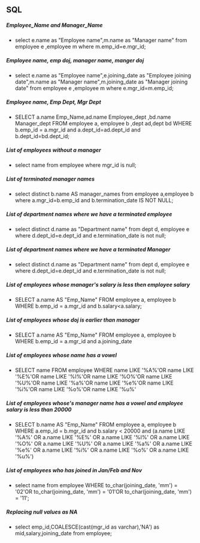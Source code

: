 ## SQL


##### Employee_Name and Manager_Name
      
*  select e.name as "Employee name",m.name as "Manager name" from employee e ,employee m where m.emp_id=e.mgr_id;


#####  Employee name, emp doj, manager name, manger doj

* select e.name as "Employee name",e.joining_date as "Employee joining date",m.name as "Manager name",m.joining_date as "Manager joining date" from employee e ,employee m where e.mgr_id=m.emp_id;


#####  Employee name, Emp Dept, Mgr Dept


* SELECT a.name Emp_Name,ad.name Employee_dept ,bd.name Manager_dept FROM employee a, employee b ,dept ad,dept bd WHERE b.emp_id = a.mgr_id and a.dept_id=ad.dept_id and b.dept_id=bd.dept_id;

#####  List of employees without a manager

* select name from employee where mgr_id is null;

##### List of terminated manager names

* select distinct b.name AS manager_names from employee a,employee b where a.mgr_id=b.emp_id and b.termination_date IS NOT NULL;

##### List of department names where we have a terminated employee

* select distinct d.name as "Department name" from dept d, employee e where d.dept_id=e.dept_id and e.termination_date is not null;
##### List of department names where we have a terminated Manager

* select distinct d.name as "Department name" from dept d, employee e where d.dept_id=e.dept_id and e.termination_date is not null;

##### List of employees whose manager's salary is less then employee salary

* SELECT a.name AS "Emp_Name" FROM employee a, employee b WHERE b.emp_id = a.mgr_id and b.salary<a.salary;


##### List of employees whose doj is earlier than manager

* SELECT a.name AS "Emp_Name" FROM employee a, employee b WHERE b.emp_id = a.mgr_id and a.joining_date





##### List of employees whose name has a vowel

* SELECT name FROM employee WHERE name LIKE '%A%'OR name LIKE '%E%'OR name LIKE '%I%'OR name LIKE '%O%'OR name LIKE '%U%'OR name LIKE '%a%'OR name LIKE '%e%'OR name LIKE '%i%'OR name LIKE '%o%'OR name LIKE '%u%'

##### List of employees whose's manager name has a vowel and employee salary is less than 20000

* SELECT b.name AS "Emp_Name" FROM employee a, employee b WHERE a.emp_id = b.mgr_id and b.salary < 20000 and (a.name LIKE '%A%' OR a.name LIKE '%E%' OR a.name LIKE '%I%' OR a.name LIKE '%O%' OR a.name LIKE '%U%' OR a.name LIKE '%a%' OR a.name LIKE '%e%' OR a.name LIKE '%i%' OR a.name LIKE '%o%' OR a.name LIKE '%u%')

##### List of employees who has joined in Jan/Feb and Nov

 * select name from employee WHERE to_char(joining_date, 'mm') = '02'OR to_char(joining_date, 'mm') = '01'OR to_char(joining_date, 'mm') = '11';
 
 
 
 ##### Replacing null values as NA
 * select emp_id,COALESCE(cast(mgr_id as varchar),'NA') as mid,salary,joining_date from employee;

